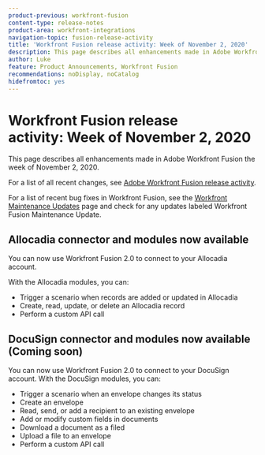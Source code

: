 ```yaml
---
product-previous: workfront-fusion
content-type: release-notes
product-area: workfront-integrations
navigation-topic: fusion-release-activity
title: 'Workfront Fusion release activity: Week of November 2, 2020'
description: This page describes all enhancements made in Adobe Workfront Fusion the week of November 2, 2020.
author: Luke
feature: Product Announcements, Workfront Fusion
recommendations: noDisplay, noCatalog
hidefromtoc: yes
---
```

# Workfront Fusion release activity:&nbsp;Week of November 2, 2020

This page describes all enhancements made in Adobe Workfront Fusion the week of November 2, 2020.

For a list of all recent changes, see [Adobe Workfront Fusion release activity](/help/workfront-fusion/fusion-product-releases/fusion-release-activity.md).

For a list of recent bug fixes in Workfront Fusion, see the [Workfront Maintenance Updates](https://experienceleague.adobe.com/docs/workfront-known-issues/releases/current-updates.html) page and check for any updates labeled Workfront Fusion Maintenance Update.

## Allocadia connector and modules now available

You can now use Workfront Fusion 2.0 to connect to your Allocadia account.

With the Allocadia modules, you can:

* Trigger a scenario when records are added or updated in Allocadia
* Create, read, update, or delete an Allocadia record
* Perform a custom API call

## DocuSign connector and modules now available (Coming soon)

You can now use Workfront Fusion 2.0 to connect to your DocuSign account. With the DocuSign modules, you can:

* Trigger a scenario when an envelope changes its status
* Create an envelope
* Read, send, or add a recipient to an existing envelope
* Add or modify custom fields in documents
* Download a document as a filed
* Upload a file to an envelope
* Perform a custom API call
